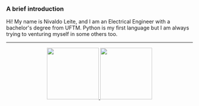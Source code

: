 ### A brief introduction
Hi! My name is Nivaldo Leite, and I am an Electrical Engineer with a bachelor's degree from UFTM. Python is my first 
language but I am always trying to venturing myself in some others too.

---
 <div align="center">
  <a href="https://github.com/rafaballerini">
  <img height="140em" src="https://github-readme-stats.vercel.app/api?username=nsleite&show_icons=true&theme=dark&include_all_commits=true&count_private=true"/>
  <img height="140em" src="https://github-readme-stats.vercel.app/api/top-langs/?username=nsleite&layout=compact&langs_count=7&theme=dark"/>
</div>

